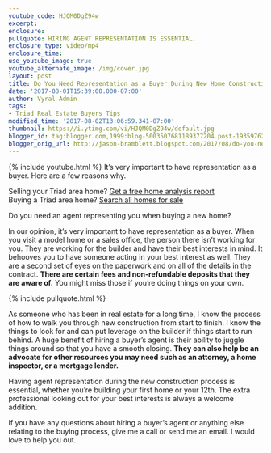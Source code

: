 ```yaml
---
youtube_code: HJQM0DgZ94w
excerpt:
enclosure:
pullquote: HIRING AGENT REPRESENTATION IS ESSENTIAL.
enclosure_type: video/mp4
enclosure_time:
use_youtube_image: true
youtube_alternate_image: /img/cover.jpg
layout: post
title: Do You Need Representation as a Buyer During New Home Construction ?
date: '2017-08-01T15:39:00.000-07:00'
author: Vyral Admin
tags:
- Triad Real Estate Buyers Tips
modified_time: '2017-08-02T13:06:59.341-07:00'
thumbnail: https://i.ytimg.com/vi/HJQM0DgZ94w/default.jpg
blogger_id: tag:blogger.com,1999:blog-5003507681189377204.post-1935976286770988032
blogger_orig_url: http://jason-bramblett.blogspot.com/2017/08/do-you-need-representation-as-buyer.html
---
```

{% include youtube.html %}
It’s very important to have representation as a buyer. Here are a few reasons why.

<div class="post-cta">
Selling your Triad area home? <a href="http://guaranteesaleinfo.com/" target="_blank">Get a free home analysis report</a><br>
Buying a Triad area home? <a href="http://www.findhomesingreensboro.com/" target="_blank">Search all homes for sale</a>
</div>

Do you need an agent representing you when buying a new home?

In our opinion, it’s very important to have representation as a buyer. When you visit a model home or a sales office, the person there isn’t working for you. They are working for the builder and have their best interests in mind. It behooves you to have someone acting in your best interest as well. They are a second set of eyes on the paperwork and on all of the details in the contract. **There are certain fees and non-refundable deposits that they are aware of.** You might miss those if you’re doing things on your own.

{% include pullquote.html %}

As someone who has been in real estate for a long time, I know the process of how to walk you through new construction from start to finish. I know the things to look for and can put leverage on the builder if things start to run behind. A huge benefit of hiring a buyer’s agent is their ability to juggle things around so that you have a smooth closing. **They can also help be an advocate for other resources you may need such as an attorney, a home inspector, or a mortgage lender.**

Having agent representation during the new construction process is essential, whether you’re building your first home or your 12th. The extra professional looking out for your best interests is always a welcome addition.

If you have any questions about hiring a buyer’s agent or anything else relating to the buying process, give me a call or send me an email. I would love to help you out.
